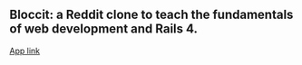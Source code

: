 ## Bloccit: a Reddit clone to teach the fundamentals of web development and Rails 4.
[App link](http://bloccit-by-kt.herokuapp.com/)
